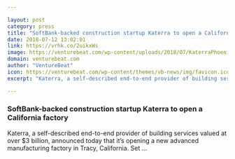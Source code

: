```yaml
---

layout: post
category: press
title: "SoftBank-backed construction startup Katerra to open a California factory"
date: 2018-07-12 13:02:01
link: https://vrhk.co/2uikxWs
image: https://venturebeat.com/wp-content/uploads/2018/07/KaterraPhoenix.jpg?fit=1200%2C801&strip=all
domain: venturebeat.com
author: "VentureBeat"
icon: https://venturebeat.com/wp-content/themes/vb-news/img/favicon.ico
excerpt: "Katerra, a self-described end-to-end provider of building services valued at over $3 billion, announced today that it’s opening a new advanced manufacturing factory in Tracy, California. Set …"

---
```


### SoftBank-backed construction startup Katerra to open a California factory

Katerra, a self-described end-to-end provider of building services valued at over $3 billion, announced today that it’s opening a new advanced manufacturing factory in Tracy, California. Set …